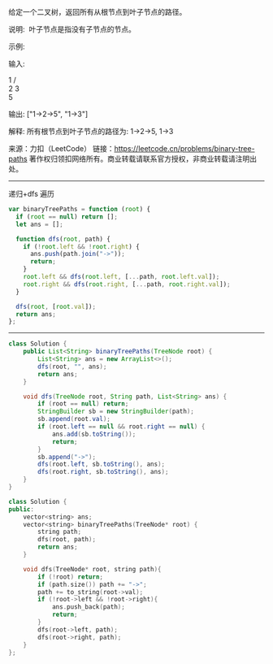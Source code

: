 给定一个二叉树，返回所有从根节点到叶子节点的路径。

说明:  叶子节点是指没有子节点的节点。

示例:

输入:

1
/ \
2 3
\
 5

输出: ["1->2->5", "1->3"]

解释: 所有根节点到叶子节点的路径为: 1->2->5, 1->3

来源：力扣（LeetCode）
链接：https://leetcode.cn/problems/binary-tree-paths
著作权归领扣网络所有。商业转载请联系官方授权，非商业转载请注明出处。

---

递归+dfs 遍历

```javascript
var binaryTreePaths = function (root) {
  if (root == null) return [];
  let ans = [];

  function dfs(root, path) {
    if (!root.left && !root.right) {
      ans.push(path.join("->"));
      return;
    }
    root.left && dfs(root.left, [...path, root.left.val]);
    root.right && dfs(root.right, [...path, root.right.val]);
  }

  dfs(root, [root.val]);
  return ans;
};
```

---

```java
class Solution {
    public List<String> binaryTreePaths(TreeNode root) {
        List<String> ans = new ArrayList<>();
        dfs(root, "", ans);
        return ans;
    }

    void dfs(TreeNode root, String path, List<String> ans) {
        if (root == null) return;
        StringBuilder sb = new StringBuilder(path);
        sb.append(root.val);
        if (root.left == null && root.right == null) {
            ans.add(sb.toString());
            return;
        }
        sb.append("->");
        dfs(root.left, sb.toString(), ans);
        dfs(root.right, sb.toString(), ans);
    }
}
```

```cpp
class Solution {
public:
    vector<string> ans;
    vector<string> binaryTreePaths(TreeNode* root) {
        string path;
        dfs(root, path);
        return ans;
    }

    void dfs(TreeNode* root, string path){
        if (!root) return;
        if (path.size()) path += "->";
        path += to_string(root->val);
        if (!root->left && !root->right){
            ans.push_back(path);
            return;
        }
        dfs(root->left, path);
        dfs(root->right, path);
    }
};
```
